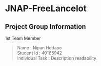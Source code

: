 # JNAP-FreeLancelot
## Project Group Information
1st Team Member
> Name : Nipun Hedaoo <br />
> Student Id : 40165942 <br />
> Individual Task : Description readability <br />
<br />
<br />

